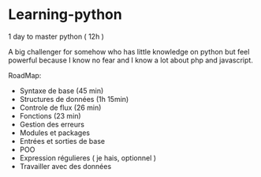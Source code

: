 # Learning-python
1 day to master python ( 12h )

A big challenger for somehow who has little knowledge on python but feel powerful because I know no fear and I know a lot about php and javascript.

RoadMap: 
  - Syntaxe de base (45 min)
  - Structures de données (1h 15min)
  - Controle de flux (26 min)
  - Fonctions (23 min)
  - Gestion des erreurs
  - Modules et packages
  - Entrées et sorties de base
  - POO
  - Expression régulieres ( je hais, optionnel )
  - Travailler avec des données
